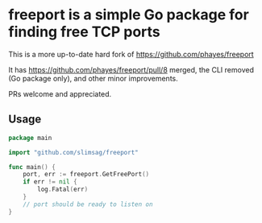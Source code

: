 # freeport is a simple Go package for finding free TCP ports

This is a more up-to-date hard fork of https://github.com/phayes/freeport

It has https://github.com/phayes/freeport/pull/8 merged, the CLI removed (Go package only), and other minor improvements.

PRs welcome and appreciated.

## Usage

```go
package main

import "github.com/slimsag/freeport"

func main() {
	port, err := freeport.GetFreePort()
	if err != nil {
		log.Fatal(err)
	}
	// port should be ready to listen on
}

```
